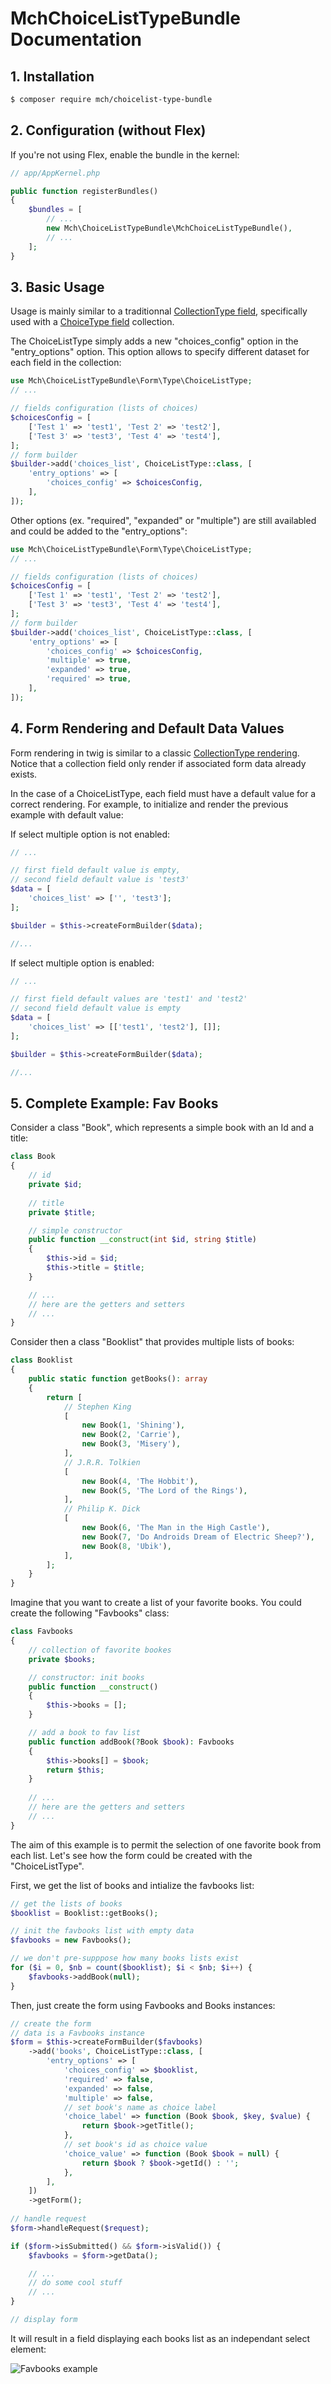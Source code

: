 MchChoiceListTypeBundle Documentation
=====================================

## 1. Installation

``` bash
$ composer require mch/choicelist-type-bundle
```

## 2. Configuration (without Flex)

If you're not using Flex, enable the bundle in the kernel:

```php
// app/AppKernel.php

public function registerBundles()
{
    $bundles = [
        // ...
        new Mch\ChoiceListTypeBundle\MchChoiceListTypeBundle(),
        // ...
    ];
}
```

## 3. Basic Usage

Usage is mainly similar to a traditionnal [CollectionType field](https://symfony.com/doc/current/reference/forms/types/collection.html),
specifically used with a [ChoiceType field](https://symfony.com/doc/current/reference/forms/types/choice.html) collection.

The ChoiceListType simply adds a new "choices_config" option in the "entry_options" option.
This option allows to specify different dataset for each field in the collection:

```php
use Mch\ChoiceListTypeBundle\Form\Type\ChoiceListType;
// ...

// fields configuration (lists of choices)
$choicesConfig = [
    ['Test 1' => 'test1', 'Test 2' => 'test2'],
    ['Test 3' => 'test3', 'Test 4' => 'test4'],
];
// form builder
$builder->add('choices_list', ChoiceListType::class, [
    'entry_options' => [
        'choices_config' => $choicesConfig,
    ],
]);
```

Other options (ex. "required", "expanded" or "multiple") are still availabled and could be added to the "entry_options":

```php
use Mch\ChoiceListTypeBundle\Form\Type\ChoiceListType;
// ...

// fields configuration (lists of choices)
$choicesConfig = [
    ['Test 1' => 'test1', 'Test 2' => 'test2'],
    ['Test 3' => 'test3', 'Test 4' => 'test4'],
];
// form builder
$builder->add('choices_list', ChoiceListType::class, [
    'entry_options' => [
        'choices_config' => $choicesConfig,
        'multiple' => true,
        'expanded' => true,
        'required' => true,
    ],
]);
```

## 4. Form Rendering and Default Data Values

Form rendering in twig is similar to a classic [CollectionType rendering](https://symfony.com/doc/current/reference/forms/types/collection.html#basic-usage).
Notice that a collection field only render if associated form data already exists.

In the case of a ChoiceListType, each field must have a default value for a correct rendering.
For example, to initialize and render the previous example with default value:

If select multiple option is not enabled:

```php
// ...

// first field default value is empty,
// second field default value is 'test3'
$data = [
    'choices_list' => ['', 'test3'];
];

$builder = $this->createFormBuilder($data);

//...
```

If select multiple option is enabled:

```php
// ...

// first field default values are 'test1' and 'test2'
// second field default value is empty
$data = [
    'choices_list' => [['test1', 'test2'], []];
];

$builder = $this->createFormBuilder($data);

//...
```

## 5. Complete Example: Fav Books

Consider a class "Book", which represents a simple book with an Id and a title:

```php
class Book
{
    // id
    private $id;
    
    // title
    private $title;

    // simple constructor
    public function __construct(int $id, string $title)
    {
        $this->id = $id;
        $this->title = $title;
    }

    // ...
    // here are the getters and setters
    // ...
}
```

Consider then a class "Booklist" that provides multiple lists of books:

```php
class Booklist
{
    public static function getBooks(): array
    {
        return [
            // Stephen King
            [
                new Book(1, 'Shining'),
                new Book(2, 'Carrie'),
                new Book(3, 'Misery'),
            ],
            // J.R.R. Tolkien
            [
                new Book(4, 'The Hobbit'),
                new Book(5, 'The Lord of the Rings'),
            ],
            // Philip K. Dick
            [
                new Book(6, 'The Man in the High Castle'),
                new Book(7, 'Do Androids Dream of Electric Sheep?'),
                new Book(8, 'Ubik'),
            ],
        ];
    }
}
```

Imagine that you want to create a list of your favorite books. You could create the following "Favbooks" class:

```php
class Favbooks
{
    // collection of favorite bookes
    private $books;

    // constructor: init books
    public function __construct()
    {
        $this->books = [];
    }

    // add a book to fav list
    public function addBook(?Book $book): Favbooks
    {
        $this->books[] = $book;
        return $this;
    }
    
    // ...
    // here are the getters and setters
    // ...
}
```

The aim of this example is to permit the selection of one favorite book from each list.
Let's see how the form could be created with the "ChoiceListType".

First, we get the list of books and intialize the favbooks list:

```php
// get the lists of books
$booklist = Booklist::getBooks();

// init the favbooks list with empty data
$favbooks = new Favbooks();

// we don't pre-supppose how many books lists exist
for ($i = 0, $nb = count($booklist); $i < $nb; $i++) {
    $favbooks->addBook(null);
}
```

Then, just create the form using Favbooks and Books instances:

```php
// create the form
// data is a Favbooks instance
$form = $this->createFormBuilder($favbooks)
    ->add('books', ChoiceListType::class, [
        'entry_options' => [
            'choices_config' => $booklist,
            'required' => false,
            'expanded' => false,
            'multiple' => false,
            // set book's name as choice label
            'choice_label' => function (Book $book, $key, $value) {
                return $book->getTitle();
            },
            // set book's id as choice value
            'choice_value' => function (Book $book = null) {
                return $book ? $book->getId() : '';
            },
        ],
    ])
    ->getForm();
 
// handle request    
$form->handleRequest($request);

if ($form->isSubmitted() && $form->isValid()) {
    $favbooks = $form->getData();

    // ...
    // do some cool stuff
    // ...
}

// display form
```

It will result in a field displaying each books list as an independant select element:

![Favbooks example](images/favbooks_example.png)
